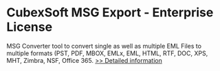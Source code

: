 # CubexSoft MSG Export - Enterprise License
MSG Converter tool to convert single as well as multiple EML Files to multiple formats (PST, PDF, MBOX, EMLx, EML, HTML, RTF, DOC, XPS, MHT, Zimbra, NSF, Office 365.
[>> Detailed information](https://secure.shareit.com/shareit/product.html?productid=300810865&affiliateid=200057808)